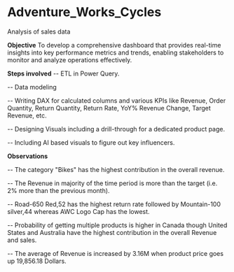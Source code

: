 # Adventure_Works_Cycles
Analysis of sales data

**Objective**
To develop a comprehensive dashboard that provides real-time insights into key performance metrics and trends, enabling stakeholders to monitor and analyze operations effectively.

**Steps involved**
-- ETL in Power Query.

-- Data modeling

-- Writing DAX for calculated columns and various KPIs like Revenue, Order Quantity, Return Quantity, Return Rate, YoY% Revenue Change, Target Revenue, etc.

-- Designing Visuals including a drill-through for a dedicated product page.

-- Including AI based visuals to figure out key influencers.

**Observations**

-- The category "Bikes" has the highest contribution in the overall revenue.

-- The Revenue in majority of the time period is more than the target (i.e. 2% more than the previous month).

-- Road-650 Red,52 has the highest return rate followed by Mountain-100 silver,44 whereas AWC Logo Cap has the lowest.

-- Probability of getting multiple products is higher in Canada though United States and Australia have the highest contribution in the overall Revenue and sales.

-- The average of Revenue is increased by 3.16M when product price goes up 19,856.18 Dollars.


